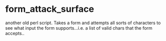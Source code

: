 # form_attack_surface
another old perl script. Takes a form and attempts all sorts of characters to see what input the form supports...i.e. a list of valid chars that the form accepts..
